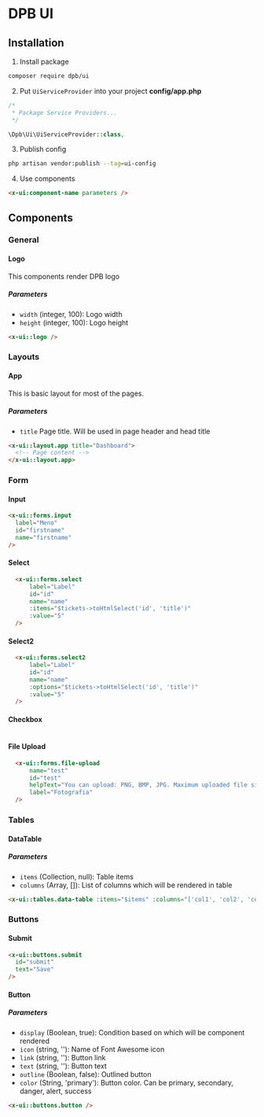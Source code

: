 # DPB UI

## Installation

1. Install package

```bash
composer require dpb/ui
```

2. Put `UiServiceProvider` into your project **config/app.php**

```php
/*
 * Package Service Providers...
 */

\Dpb\Ui\UiServiceProvider::class,
```

3. Publish config

```bash
php artisan vendor:publish --tag=ui-config
```

4. Use components

```html
<x-ui:component-name parameters />
```

## Components

### General

#### Logo

This components render DPB logo

##### Parameters

- `width` (integer, 100): Logo width
- `height` (integer, 100): Logo height

```html
<x-ui::logo />
```

### Layouts

#### App

This is basic layout for most of the pages.

##### Parameters

- `title` Page title. Will be used in page header and head title

```html
<x-ui::layout.app title="Dashboard">
  <!-- Page content -->
</x-ui::layout.app>
```

### Form

#### Input

```html
<x-ui::forms.input
  label="Meno"
  id="firstname"
  name="firstname"
/>
```
#### Select

```html
  <x-ui::forms.select
      label="Label"
      id="id"
      name="name"
      :items="$tickets->toHtmlSelect('id', 'title')"
      :value="5"
  />
```

#### Select2

```html
  <x-ui::forms.select2
      label="Label"
      id="id"
      name="name"
      :options="$tickets->toHtmlSelect('id', 'title')"
      :value="5"
  />
```

#### Checkbox

```html

```

#### File Upload

```html
  <x-ui::forms.file-upload
      name="test"
      id="test"
      helpText="You can upload: PNG, BMP, JPG. Maximum uploaded file size is 2MB"
      label="Fotografia"
  />
```

### Tables

#### DataTable

##### Parameters

- `items` (Collection, null): Table items
- `columns` (Array, []): List of columns which will be rendered in table

```html
<x-ui::tables.data-table :items="$items" :columns="['col1', 'col2', 'col3']" />
```

### Buttons

#### Submit

```html
<x-ui::buttons.submit
  id="submit"
  text="Save"
/>
```

#### Button

##### Parameters

- `display` (Boolean, true): Condition based on which will be component rendered
- `icon` (string, ''): Name of Font Awesome icon
- `link` (string, ''): Button link
- `text` (string, ''): Button text
- `outline` (Boolean, false): Outlined button
- `color` (String, 'primary'): Button color. Can be primary, secondary, danger, alert, success

```html
<x-ui::buttons.button />
```
